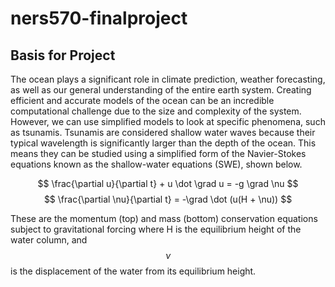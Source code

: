 # ners570-finalproject

## Basis for Project
The ocean plays a significant role in climate prediction, weather forecasting,
as well as our general understanding of the entire earth system.
Creating efficient and accurate models of the ocean can be an incredible
computational challenge due to the size and complexity of the system.
However, we can use simplified models to look at specific phenomena, such as
tsunamis. Tsunamis are considered shallow water waves because their typical
wavelength is significantly larger than the depth of the ocean. This means they
can be studied using a simplified form of the Navier-Stokes equations known as
the shallow-water equations (SWE), shown below.

$$ \frac{\partial u}{\partial t} + u \dot \grad u = -g \grad \nu $$
$$ \frac{\partial \nu}{\partial t} = -\grad \dot (u(H + \nu)) $$

These are the momentum (top) and mass (bottom) conservation equations subject
to gravitational forcing where H is the equilibrium height of the water column,
and $$\nu$$ is the displacement of the water from its equilibrium height.
